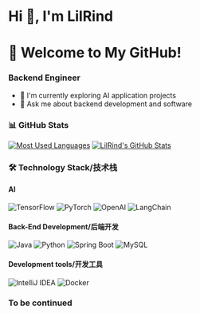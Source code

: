 # Hi 👋, I'm LilRind
# 🚀 Welcome to My GitHub!

### Backend Engineer
- 🌟 I'm currently exploring AI application projects
- 📩 Ask me about backend development and software

### 📊 GitHub Stats
[![Most Used Languages](https://github-readme-stats.vercel.app/api/top-langs/?username=LilRind&layout=compact&theme=gradient)](https://github.com/anuraghazra/github-readme-stats)  [![LilRind's GitHub Stats](https://github-readme-stats.vercel.app/api?username=LilRind&show_icons=true&layout=compact&bg_color=30,FF69B4,9370DB&text_color=FFFFFF)](https://github.com/anuraghazra/github-readme-stats)  

### 🛠 Technology Stack/技术栈  
#### AI
![TensorFlow](https://img.shields.io/badge/TensorFlow-%23FF6F00.svg?style=for-the-badge&logo=TensorFlow&logoColor=white) ![PyTorch](https://img.shields.io/badge/PyTorch-%23EE4C2C.svg?style=for-the-badge&logo=PyTorch&logoColor=white) ![OpenAI](https://img.shields.io/badge/OpenAI-%23412991.svg?style=for-the-badge&logo=OpenAI&logoColor=white) ![LangChain](https://img.shields.io/badge/LangChain-%23000000.svg?style=for-the-badge&logo=LangChain&logoColor=white)  

#### Back-End Development/后端开发
![Java](https://img.shields.io/badge/Java-%23ED8B00.svg?style=for-the-badge&logo=openjdk&logoColor=white) ![Python](https://img.shields.io/badge/Python-%233776AB.svg?style=for-the-badge&logo=python&logoColor=white) ![Spring Boot](https://img.shields.io/badge/Spring%20Boot-%236DB33F.svg?style=for-the-badge&logo=SpringBoot&logoColor=white) ![MySQL](https://img.shields.io/badge/MySQL-%234479A1.svg?style=for-the-badge&logo=mysql&logoColor=white)  

#### Development tools/开发工具  
![IntelliJ IDEA](https://img.shields.io/badge/IntelliJ%20IDEA-%23000000.svg?style=for-the-badge&logo=intellij-idea&logoColor=white)  ![Docker](https://img.shields.io/badge/Docker-%232496ED.svg?style=for-the-badge&logo=docker&logoColor=white) 

### To be continued

<!--
**LilRind/LilRind** is a ✨ _special_ ✨ repository because its `README.md` (this file) appears on your GitHub profile.

Here are some ideas to get you started:

- 🔭 I’m currently working on ...
- 🌱 I’m currently learning ...
- 👯 I’m looking to collaborate on ...
- 🤔 I’m looking for help with ...
- 💬 Ask me about ...
- 📫 How to reach me: ...
- 😄 Pronouns: ...
- ⚡ Fun fact: ...
-->
